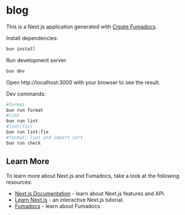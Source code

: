 # blog

This is a Next.js application generated with
[Create Fumadocs](https://github.com/fuma-nama/fumadocs).

Install dependencies:

```bash
bun install
```

Run development server:

```bash
bun dev
```

Open http://localhost:3000 with your browser to see the result.

Dev commands:

```bash
#format
bun run format
#lint
bun run lint
#lint(fix)
bun run lint:fix
#format, lint and import sort
bun run check
```

## Learn More

To learn more about Next.js and Fumadocs, take a look at the following
resources:

- [Next.js Documentation](https://nextjs.org/docs) - learn about Next.js
  features and API.
- [Learn Next.js](https://nextjs.org/learn) - an interactive Next.js tutorial.
- [Fumadocs](https://fumadocs.vercel.app) - learn about Fumadocs

